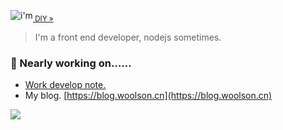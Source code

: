 <!--
**woolson/woolson** is a ✨ _special_ ✨ repository because its `README.md` (this file) appears on your GitHub profile.

Here are some ideas to get you started:

- 🔭 I’m currently working on ...
- 🌱 I’m currently learning ...
- 👯 I’m looking to collaborate on ...
- 🤔 I’m looking for help with ...
- 💬 Ask me about ...
- 📫 How to reach me: ...
- 😄 Pronouns: ...
- ⚡ Fun fact: ...
-->

![i'm](https://woolson.github.io/npmer-badge/badge/lcri-none-none-%20%20%20%20I'm-444-e8eaec-%E7%A8%8B%E5%BA%8F%E5%91%98-ffffff-46bc99-r-f-f.svg)<sub><a href="https://npmer.woolson.cn/" target="_blank">&nbsp;DIY &raquo;</a></sub>

> I'm a front end developer, nodejs sometimes.

### 🧲  Nearly working on……

- [Work develop note. ](https://github.com/woolson/woolson/issues)
- My blog. [https://blog.woolson.cn](https://blog.woolson.cn)

![](https://github-readme-stats.vercel.app/api/top-langs/?username=woolson&layout=compact&count_private=true)
